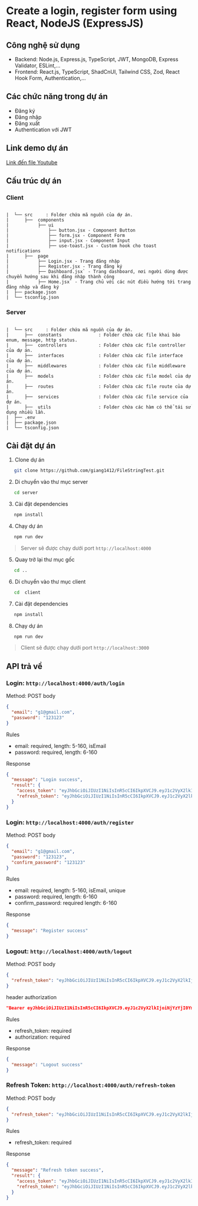 # Create a login, register form using React, NodeJS (ExpressJS)

## Công nghệ sử dụng

- Backend: Node.js, Express.js, TypeScript, JWT, MongoDB, Express Validator, ESLint,...
- Frontend: React.js, TypeScript, ShadCnUI, Tailwind CSS, Zod, React Hook Form, Authentication,...

## Các chức năng trong dự án

- Đăng ký
- Đăng nhập
- Đăng xuất
- Authentication với JWT

## Link demo dự án

[Link đến file Youtube](https://www.youtube.com/watch?v=Zw9n3589Exg)

## Cấu trúc dự án

### Client

```tree

|  └── src     : Folder chứa mã nguồn của dự án.
|      ├──  components
|           ├── ui
|               ├── button.jsx - Component Button
|               ├── form.jsx - Component Form
|               ├── input.jsx - Component Input
|               ├── use-toast.jsx - Custom hook cho toast notifications
|      ├──  page
|           ├── Login.jsx - Trang đăng nhập
|           ├── Register.jsx - Trang đăng ký
|           ├── Dashboard.jsx` - Trang dashboard, nơi người dùng được chuyển hướng sau khi đăng nhập thành công
|           ├── Home.jsx` - Trang chủ với các nút điều hướng tới trang đăng nhập và đăng ký
|  ├── package.json
|  └── tsconfig.json
```

### Server

```tree

|  └── src     : Folder chứa mã nguồn của dự án.
|      ├──  constants              : Folder chứa các file khai báo enum, message, http status.
|      ├──  controllers            : Folder chứa các file controller của dự án.
|      ├──  interfaces             : Folder chứa các file interface của dự án.
|      ├──  middlewares            : Folder chứa các file middleware của dự án.
|      ├──  models                 : Folder chứa các file model của dự án.
|      ├──  routes                 : Folder chứa các file route của dự án.
|      ├──  services               : Folder chứa các file service của dự án.
|      ├──  utils                  : Folder chứa các hàm có thể tái sử dụng nhiều lần.
|  ├── .env
|  ├── package.json
|  └── tsconfig.json
```

## Cài đặt dự án

1. Clone dự án

```bash
   git clone https://github.com/giang1412/FileStringTest.git
```

2. Di chuyển vào thư mục server

```bash
   cd server
```

3. Cài đặt dependencies

```bash
   npm install
```

4. Chạy dự án

```bash
   npm run dev
```

> Server sẽ được chạy dưới port `http://localhost:4000`

5. Quay trở lại thư mục gốc

```bash
   cd ..
```

6. Di chuyển vào thư mục client

```bash
   cd  client
```

7. Cài đặt dependencies

```bash
   npm install
```

8. Chạy dự án

```bash
   npm run dev
```

> Client sẽ được chạy dưới port `http://localhost:3000`

## API trả về

### Login: `http://localhost:4000/auth/login`

Method: POST
body

```json
{
  "email": "g1@gmail.com",
  "password": "123123"
}
```

Rules

- email: required, length: 5-160, isEmail
- password: required, length: 6-160

Response

```json
{
  "message": "Login success",
  "result": {
    "access_token": "eyJhbGciOiJIUzI1NiIsInR5cCI6IkpXVCJ9.eyJ1c2VyX2lkIjoiNjYzYjI0YmY5MTNmYTczYmNiOWI1NDg4Iiwicm9sZXMiOjIsInRva2VuX3R5cGUiOjAsInZlcmlmeSI6MCwiaWF0IjoxNzE1MTU2ODQ3LCJleHAiOjE3MTUxNTc3NDd9.hQphQ0mu7KWx1sWTL-cMTDDUKrKMRP6SnKUrkMaqLaM",
    "refresh_token": "eyJhbGciOiJIUzI1NiIsInR5cCI6IkpXVCJ9.eyJ1c2VyX2lkIjoiNjYzYjI0YmY5MTNmYTczYmNiOWI1NDg4Iiwicm9sZXMiOjIsInRva2VuX3R5cGUiOjAsInZlcmlmeSI6MCwiaWF0IjoxNzE1MTU2ODQ3LCJleHAiOjE3MTUxNTc3NDd9.hQphQ0mu7KWx1sWTL-cMTDDUKrKMRP6SnKUrkMaqLaM"
  }
}
```

### Login: `http://localhost:4000/auth/register`

Method: POST
body

```json
{
  "email": "g1@gmail.com",
  "password": "123123",
  "confirm_password": "123123"
}
```

Rules

- email: required, length: 5-160, isEmail, unique
- password: required, length: 6-160
- confirm_password: required length: 6-160

Response

```json
{
  "message": "Register success"
}
```

### Logout: `http://localhost:4000/auth/logout`

Method: POST
body

```json
{
  "refresh_token": "eyJhbGciOiJIUzI1NiIsInR5cCI6IkpXVCJ9.eyJ1c2VyX2lkIjoiNjYzYjI0YmY5MTNmYTczYmNiOWI1NDg4Iiwicm9sZXMiOjIsInRva2VuX3R5cGUiOjEsInZlcmlmeSI6MCwiZXhwIjoxNzIzNzkyMDgxLCJpYXQiOjE3MTUxNTIxMjB9.MF8ip_8xf99CcNGn1ZkOS8JuNKo1lfjoTIEy87XdSp4"
}
```

header authorization

```json
"Bearer eyJhbGciOiJIUzI1NiIsInR5cCI6IkpXVCJ9.eyJ1c2VyX2lkIjoiNjYzYjI0YmY5MTNmYTczYmNiOWI1NDg4Iiwicm9sZXMiOjIsInRva2VuX3R5cGUiOjEsInZlcmlmeSI6MCwiZXhwIjoxNzIzNzkyMDgxLCJpYXQiOjE3MTUxNTIxMjB9.MF8ip_8xf99CcNGn1ZkOS8JuNKo1lfjoTIEy87XdSp"
```

Rules

- refresh_token: required
- authorization: required

Response

```json
{
  "message": "Logout success"
}
```

### Refresh Token: `http://localhost:4000/auth/refresh-token`

Method: POST
body

```json
{
  "refresh_token": "eyJhbGciOiJIUzI1NiIsInR5cCI6IkpXVCJ9.eyJ1c2VyX2lkIjoiNjYzYjI0YmY5MTNmYTczYmNiOWI1NDg4Iiwicm9sZXMiOjIsInRva2VuX3R5cGUiOjEsInZlcmlmeSI6MCwiZXhwIjoxNzIzNzkyMDgxLCJpYXQiOjE3MTUxNTIxMjB9.MF8ip_8xf99CcNGn1ZkOS8JuNKo1lfjoTIEy87XdSp4"
}
```

Rules

- refresh_token: required

Response

```json
{
  "message": "Refresh token success",
  "result": {
    "access_token": "eyJhbGciOiJIUzI1NiIsInR5cCI6IkpXVCJ9.eyJ1c2VyX2lkIjoiNjYzYjI0YmY5MTNmYTczYmNiOWI1NDg4Iiwicm9sZXMiOjIsInRva2VuX3R5cGUiOjAsInZlcmlmeSI6MCwiaWF0IjoxNzE1MTUyMTUyLCJleHAiOjE3MTUxNTMwNTJ9.nqJDobLTYQ6BVRb_GxmuKkm4LY9fv6CDt9sE1X_gzak",
    "refresh_token": "eyJhbGciOiJIUzI1NiIsInR5cCI6IkpXVCJ9.eyJ1c2VyX2lkIjoiNjYzYjI0YmY5MTNmYTczYmNiOWI1NDg4Iiwicm9sZXMiOjIsInRva2VuX3R5cGUiOjEsInZlcmlmeSI6MCwiZXhwIjoxNzIzNzkyMDgxLCJpYXQiOjE3MTUxNTIxNTJ9.gm-Oca6pcL0WWqff2AFRpR5leP7jKsaBZLynTyp-tdE"
  }
}
```
